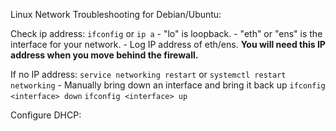 Linux Network Troubleshooting for Debian/Ubuntu:

Check ip address:
	`ifconfig` or `ip a`
	- "lo" is loopback.
	- "eth" or "ens" is the interface for your network.
	- Log IP address of eth/ens.
	**You will need this IP address when you move behind the firewall.**

If no IP address:
	`service networking restart` or `systemctl restart networking`
	- Manually bring down an interface and bring it back up
	`ifconfig <interface> down`
	`ifconfig <interface> up`

Configure DHCP:


